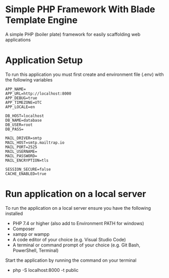 # Simple PHP Framework With Blade Template Engine
A simple PHP (boiler plate) framework for easily scaffolding web applications

# Application Setup
To run this application you must first create and environment file (.env) with the following variables
``` env
APP_NAME=
APP_URL=http://localhost:8000
APP_DEBUG=true
APP_TIMEZONE=UTC
APP_LOCALE=en

DB_HOST=localhost
DB_NAME=database
DB_USER=root
DB_PASS=

MAIL_DRIVER=smtp
MAIL_HOST=smtp.mailtrap.io
MAIL_PORT=2525
MAIL_USERNAME=
MAIL_PASSWORD=
MAIL_ENCRYPTION=tls

SESSION_SECURE=false
CACHE_ENABLED=true
```

# Run application on a local server
To run the application on a local server ensure you have the following installed
- PHP 7.4 or higher (also add to Environment PATH for windows)
- Composer
- xampp or wampp
- A code editor of your choice (e.g. Visual Studio Code)
- A terminal or command prompt of your choice (e.g. Git Bash, PowerShell, Terminal)

Start the application by running the command on your terminal
- php -S localhost:8000 -t public
